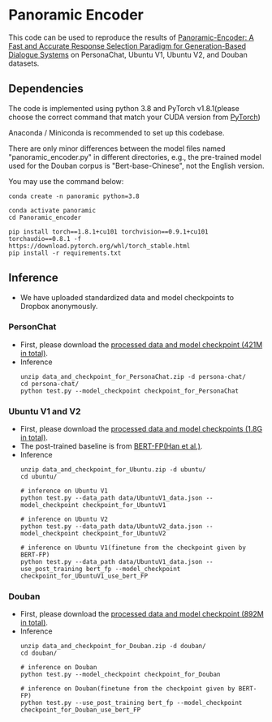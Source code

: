 # Panoramic Encoder
This code can be used to reproduce the results of [Panoramic-Encoder: A Fast and Accurate Response Selection Paradigm for Generation-Based Dialogue Systems](https://arxiv.org/abs/2106.01263) on PersonaChat, Ubuntu V1, Ubuntu V2, and Douban datasets.

## Dependencies
The code is implemented using python 3.8 and PyTorch v1.8.1(please choose the correct command that match your CUDA version from [PyTorch](https://pytorch.org/get-started/previous-versions/))

Anaconda / Miniconda is recommended to set up this codebase.

There are only minor differences between the model files named "panoramic_encoder.py" in different directories, e.g., the pre-trained model used for the Douban corpus is "Bert-base-Chinese", not the English version.

You may use the command below:
```shell
conda create -n panoramic python=3.8

conda activate panoramic
cd Panoramic_encoder

pip install torch==1.8.1+cu101 torchvision==0.9.1+cu101 torchaudio==0.8.1 -f https://download.pytorch.org/whl/torch_stable.html
pip install -r requirements.txt
```

## Inference 

- We have uploaded standardized data and model checkpoints to Dropbox anonymously.

### PersonChat

- First, please download the [processed data and model checkpoint (421M in total)](https://www.dropbox.com/s/zx4bhdc83qd514y/data_and_checkpoint_for_PersonaChat.zip?dl=0).
- Inference
    ```shell
    unzip data_and_checkpoint_for_PersonaChat.zip -d persona-chat/
    cd persona-chat/
    python test.py --model_checkpoint checkpoint_for_PersonaChat

    ```

### Ubuntu V1 and V2

- First, please download the [processed data and model checkpoints (1.8G in total)](https://www.dropbox.com/s/nsr9otc7lrbu57x/data_and_checkpoint_for_Ubuntu.zip?dl=0).
- The post-trained baseline is from [BERT-FP(Han et al.)](https://github.com/hanjanghoon/BERT_FP).
- Inference
    ```shell
    unzip data_and_checkpoint_for_Ubuntu.zip -d ubuntu/
    cd ubuntu/

    # inference on Ubuntu V1
    python test.py --data_path data/UbuntuV1_data.json --model_checkpoint checkpoint_for_UbuntuV1

    # inference on Ubuntu V2
    python test.py --data_path data/UbuntuV2_data.json --model_checkpoint checkpoint_for_UbuntuV2

    # inference on Ubuntu V1(finetune from the checkpoint given by BERT-FP)
    python test.py --data_path data/UbuntuV1_data.json --use_post_training bert_fp --model_checkpoint checkpoint_for_UbuntuV1_use_bert_FP
    ```

### Douban

- First, please download the [processed data and model checkpoint (892M in total)](https://www.dropbox.com/s/qp4b6r8a32d21rt/data_and_checkpoint_for_Douban.zip?dl=0).
- Inference
    ```shell
    unzip data_and_checkpoint_for_Douban.zip -d douban/
    cd douban/

    # inference on Douban
    python test.py --model_checkpoint checkpoint_for_Douban

    # inference on Douban(finetune from the checkpoint given by BERT-FP)
    python test.py --use_post_training bert_fp --model_checkpoint checkpoint_for_Douban_use_bert_FP
    ```

